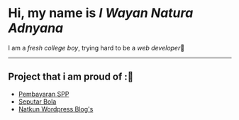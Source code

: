 <h1>Hi, my name is <i>I Wayan Natura Adnyana</i></h1>
<p>I am a <i>fresh college boy</i>, trying hard to be a <i>web developer</i>💪</p>
<hr>
<h2>Project that i am proud of :🙌</h2>
<ul>
  <li><a href="https://github.com/Natkunn/PembayaranSPP">Pembayaran SPP</li>
  <li><a href="https://seputar-bola-id.web.app">Seputar Bola</li>
  <li><a href="https://natkunn.wordpress.com">Natkun Wordpress Blog's</li>
</ul>
